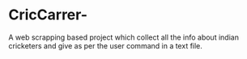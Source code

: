 # CricCarrer-
A web scrapping based project which collect all the info about indian cricketers and give as per the user command in a text file.  
